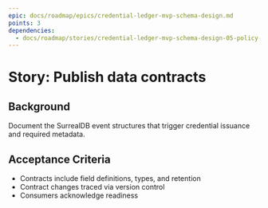 ```yaml
---
epic: docs/roadmap/epics/credential-ledger-mvp-schema-design.md
points: 3
dependencies:
  - docs/roadmap/stories/credential-ledger-mvp-schema-design-05-policy-finalization.md
---
```

# Story: Publish data contracts

## Background
Document the SurrealDB event structures that trigger credential issuance and required metadata.

## Acceptance Criteria
- Contracts include field definitions, types, and retention
- Contract changes traced via version control
- Consumers acknowledge readiness
